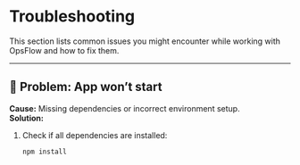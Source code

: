 # Troubleshooting

This section lists common issues you might encounter while working with OpsFlow and how to fix them.

---

## 🚫 Problem: App won’t start
**Cause:** Missing dependencies or incorrect environment setup.  
**Solution:**
1. Check if all dependencies are installed:
   ```bash
   npm install
